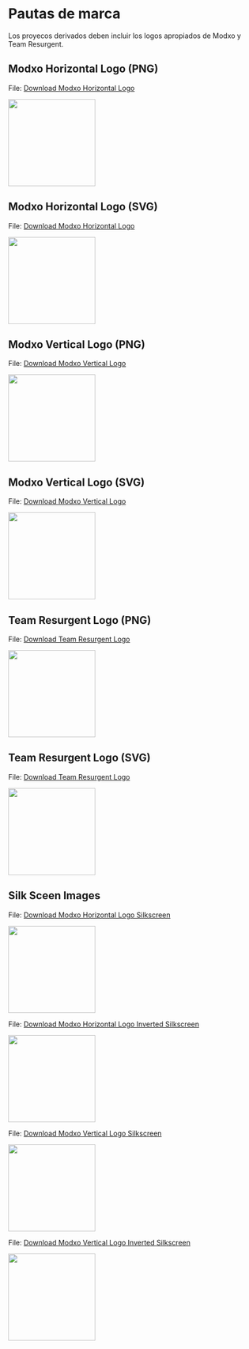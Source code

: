 # Pautas de marca

Los proyecos derivados deben incluir los logos apropiados de Modxo y Team Resurgent.


## Modxo Horizontal Logo (PNG)

File: [Download Modxo Horizontal Logo](branding/Modxo-horizontal.png)

<img src="branding/Modxo-horizontal.png" height="176">

## Modxo Horizontal Logo (SVG)

File: [Download Modxo Horizontal Logo](branding/Modxo-horizontal.SVG)

<img src="branding/Modxo-horizontal.svg" height="176">

## Modxo Vertical Logo (PNG)

File: [Download Modxo Vertical Logo](branding/Modxo-vertical.png)

<img src="branding/Modxo-vertical.png" height="176">

## Modxo Vertical Logo (SVG)

File: [Download Modxo Vertical Logo](branding/Modxo-vertical.SVG)

<img src="branding/Modxo-vertical.svg" height="176">

## Team Resurgent Logo (PNG)

File: [Download Team Resurgent Logo](branding/team-resurgent.png)

<img src="branding/team-resurgent.png" height="176">

## Team Resurgent Logo (SVG)

File: [Download Team Resurgent Logo](branding/team-resurgent.svg)

<img src="branding/team-resurgent.svg" height="176">

## Silk Sceen Images

File: [Download Modxo Horizontal Logo Silkscreen](branding/modxo-horizontal-silk.png)

<img src="branding/modxo-horizontal-silk.png" height="176">

File: [Download Modxo Horizontal Logo Inverted Silkscreen](branding/modxo-horizontal-inverted-silk.png)

<img src="branding/modxo-horizontal-inverted-silk.png" height="176">

File: [Download Modxo Vertical Logo Silkscreen](branding/modxo-vertical-silk.png)

<img src="branding/modxo-vertical-silk.png" height="176">

File: [Download Modxo Vertical Logo Inverted Silkscreen](branding/modxo-vertical-inverted-silk.png)

<img src="branding/modxo-vertical-inverted-silk.png" height="176">
